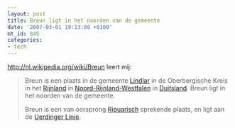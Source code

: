 ```yaml
---
layout: post
title: Breun ligt in het noorden van de gemeente
date: '2007-03-01 19:13:08 +0100'
mt_id: 845
categories:
- tech
---
```

<a href="http://nl.wikipedia.org/wiki/Breun">http://nl.wikipedia.org/wiki/Breun</a> leert mij:

<blockquote>Breun is een plaats in de gemeente <a href="http://nl.wikipedia.org/wiki/Lindlar">Lindlar</a> in de Oberbergische Kreis in het <a href="http://nl.wikipedia.org/wiki/Rijnland">Rijnland</a> in <a href="http://nl.wikipedia.org/wiki/Noord-Rijnland-Westfalen">Noord-Rijnland-Westfalen</a> in <a href="http://nl.wikipedia.org/wiki/Duitsland">Duitsland</a>. Breun ligt in het noorden van de gemeente.

Breun is een van oorsprong <a href="http://nl.wikipedia.org/wiki/Ripuarisch">Ripuarisch</a> sprekende plaats, en ligt aan de <a href="http://nl.wikipedia.org/wiki/Uerdinger_Linie">Uerdinger Linie</a>.</blockquote>
